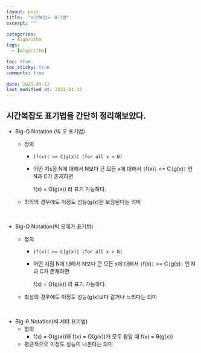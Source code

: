 ```yaml
---
layout: post
title:  "시간복잡도 표기법"
excerpt: ""

categories:
  - Algorithm
tags:
  - [Algorithm]

toc: true
toc_sticky: true
comments: true
 
date: 2021-01-12
last_modified_at: 2021-01-12
---
```

## 시간복잡도 표기법을 간단히 정리해보았다.

- Big-O Notation (빅 오 표기법)

  - 정의

    - ```|f(x)| <= C|g(x)| (for all x > N)```

    - 어떤 지s점 N에 대해서 N보다 큰 모든 x에 대해서 `|`f(x)`|` <= C`|`g(x)`|` 인 N과 C가 존재하면

      f(x) = O(g(x)) 라 표기 가능하다.

  - 최악의 경우에도 이정도 성능(g(x)은 보장된다는 의미

<br>

- Big-Ω Notation(빅 오메가 표기법)

  - 정의

    - ```|f(x)| >= C|g(x)| (for all x > N)``` 

    - 어떤 지점 N에 대해서 N보다 큰 모든 x에 대해서 `|`f(x)`|` >= C`|`g(x)`|` 인 N과 C가 존재하면

      f(x) = Ω(g(x)) 라 표기 가능하다.

  - 최상의 경우에도 이정도 성능(g(x)보다 같거나 느리다는 의미

<br>

- Big-θ Notation(빅 세타 표기법)
  - 정의
    - f(x) = O(g(x))와 f(x) = Ω(g(x))가 모두 참일 때 f(x) = θ(g(x))
  - 평균적으로 이정도 성능이 나온다는 의미